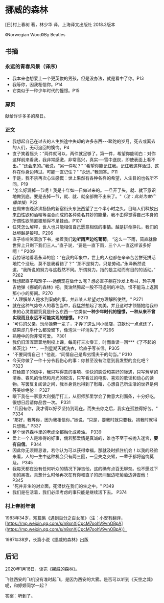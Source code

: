 # 挪威的森林

[日]村上春树 著，林少华 译，上海译文出版社 2018.3版本

《Norwegian Wood》By Beatles

## 书摘

### 永远的青春风景（译序）

* 我本来也想爱上一个更英俊的男孩，但是没办法，就是看中了你。P13
* 我等你，因我相信你。P14
* 它类似于一种少年时代的憧憬。P15

### 扉页

献给许许多多的祭日。

### 正文

* 我想起自己在过去的人生旅途中失却的许多东西---蹉跎的岁月，死去或离去的人们，无可追回的懊悔。P4
* 直子笑着摇头：“两件就可以，两件就足够了。第一件，希望你能明白：对你这样前来看我，我非常感激，非常高兴，真实---雪中送炭，即使表面上看不出。”
  “还会来的。”我说，“另一件呢？”
  “希望你能记住我。记住我这样活过、这样在你身边待过。可能一直记住？”
  “永远。”我回答。P11
* 于是，我不禁再次心生感慨：世上果然有各种各样的希望，人生目的也各所不同。P19
* "怎么好漏掉一节呢！我是十年如一日做过来的。一旦开了头，就、就下意识地做到底。要是去掉一节，就、就、就全部做不出来了。"（*注：此处为做广播体操*）P22
* 在周末夜晚沸沸扬扬的新宿街头东张西望了三个半小时之久，目睹人们释放出来由性欲和酒精等混合而成的各种莫名其妙的能量，我不由得觉得自己本身的所谓性欲简直猥琐得不足挂齿。P107
* 任凭怎么解释，世人也只能相信自己愿意相信的事情。越是拼命挣扎，我们的处境越是狼狈。P206
* 直子哧哧笑着放下书，接着我们**边听雨声边吃葡萄**。
  “这么一下雨，简直就像世界上只剩下我们三人。”直子说，“要是一直下雨，三个人一直这样该多好啊！” P209
* 我惊讶地看着永泽的脸：“在我的印象中，世上的人也都在辛辛苦苦拼死拼活地忙个没玩，莫不是我看错了？”
  “那不是努力，只是劳动。”永泽断然说道，“我所说的努力与这截然不同。所谓努力，指的是主动而有目的的活动。” P262
* 我想起直子和玲子---她俩现在做什么呢？想必直子躺在沙发上看书，玲子用吉他弹《挪威的森林》吧。我油然腾起一股不可遏制的冲动，恨不能马上返回那小小的房间。P270
* "人理解某人是水到渠成的事，并非某人希望对方理解所使然。" P271
* 就在这种气势夺人的暮色当中，我猛然想起了初美，并且这时才领悟她给我带来的心灵震颤究竟是什么东西---它类似**一种少年时代的憧憬，一种从来不曾实现而且永远不可能实现的憧憬。** P273
* “可伶的父亲，玩命操劳一辈子，才弄了这么间小破店，贷款也一点点还了，结果却几乎什么都没留下，像泡沫一样消失了。” P296
* 熟睡中的你非常可爱。 P301
* 我仍旧浑浑噩噩地到校上课，每周打三次零工，时而重读一回***《了不起的盖茨比》***，一到星期天就洗衣，给直子写长信。P305
* "不要同情自己！"他说，“同情自己是卑劣懦夫干的勾当。” P310
* 今天你做了一件十分令我伤心的事：你甚至没有注意到我发型的变化吧？P323
* 在给直子的信中，我只写得意的事项、愉快的感受和美好的际遇，只写芳草的清香、春风的怡然和月光的皎洁，只写看过的电影、喜欢的歌谣和动心的读物。写罢反复阅读之间，我本身竟也得到了慰藉，心想自己所生活的世界是何等美妙绝伦！ P327
* 眼下我在一家意大利餐厅打工，从厨师那里学会了做意大利面条，十分好吃，很想日后请你品尝一次。 P331
* "只因有你，我才得以好歹坚持到现在。而失去你之后，我实在孤独得好苦。" P334
* “那好，我等你，因为我相信你。”她说，“只是，要我时就只要我，抱我时就得只想我。” P337
* 整个世界森林里的老虎全都融化成黄油。 P339
* 爱上一个人是难得的好事，倘若那爱情是真诚的，谁也不至于被抛入迷宫，**要有自信**。 P344
* 因此你无须顾忌谁，若你认为可以获得幸福，那就及时抓住机会！以我的经验来看，人的一生中这种机会只有两三回，一旦失之交臂，一辈子都将追悔莫及。 P345
* 我每天都在没有任何听众的情况下弹吉他，这的确有点百无聊奈。也不愿过下雨的黑夜。真想什么时候再次在有你和直子的房间里边吃葡萄边弹吉他！ P345
* "死并非生的对立面，死潜伏在我们的生之中。" P349
* 我们是在活着，我们必须考虑的事只能是继续活下去。 P374

### 村上春树年谱

1983年34岁，短篇集《遇到百分之百女孩》（注：小安有翻译，[https://mp.weixin.qq.com/s/n8xnXjCpcM7oohV9vnOBpA](https://mp.weixin.qq.com/s/n8xnXjCpcM7oohV9vnOBpA)）

1987年38岁，长篇小说《挪威的森林》出版

## 后记

2020年1月18日，读完《挪威的森林》。

飞往西安的飞机没有准时起飞，是因为西安的大雾。是否可以听到《天空之城》呢，和婷婷同学一起？

答案：听到了。